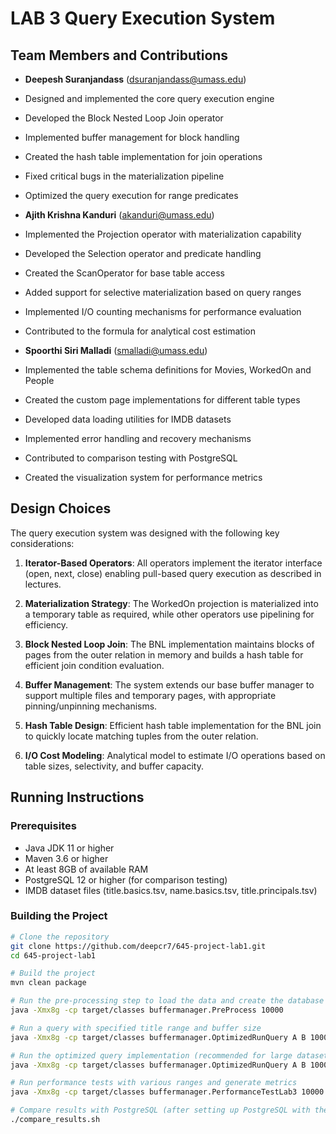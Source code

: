 # LAB 3 Query Execution System

## Team Members and Contributions

- **Deepesh Suranjandass** (dsuranjandass@umass.edu)
- Designed and implemented the core query execution engine
- Developed the Block Nested Loop Join operator
- Implemented buffer management for block handling
- Created the hash table implementation for join operations
- Fixed critical bugs in the materialization pipeline
- Optimized the query execution for range predicates

- **Ajith Krishna Kanduri** (akanduri@umass.edu)
- Implemented the Projection operator with materialization capability
- Developed the Selection operator and predicate handling
- Created the ScanOperator for base table access
- Added support for selective materialization based on query ranges
- Implemented I/O counting mechanisms for performance evaluation
- Contributed to the formula for analytical cost estimation

- **Spoorthi Siri Malladi** (smalladi@umass.edu)
- Implemented the table schema definitions for Movies, WorkedOn and People
- Created the custom page implementations for different table types
- Developed data loading utilities for IMDB datasets
- Implemented error handling and recovery mechanisms
- Contributed to comparison testing with PostgreSQL
- Created the visualization system for performance metrics

## Design Choices

The query execution system was designed with the following key considerations:

1. **Iterator-Based Operators**: All operators implement the iterator interface (open, next, close) enabling pull-based query execution as described in lectures.

2. **Materialization Strategy**: The WorkedOn projection is materialized into a temporary table as required, while other operators use pipelining for efficiency.

3. **Block Nested Loop Join**: The BNL implementation maintains blocks of pages from the outer relation in memory and builds a hash table for efficient join condition evaluation.

4. **Buffer Management**: The system extends our base buffer manager to support multiple files and temporary pages, with appropriate pinning/unpinning mechanisms.

5. **Hash Table Design**: Efficient hash table implementation for the BNL join to quickly locate matching tuples from the outer relation.

6. **I/O Cost Modeling**: Analytical model to estimate I/O operations based on table sizes, selectivity, and buffer capacity.

## Running Instructions

### Prerequisites

- Java JDK 11 or higher
- Maven 3.6 or higher
- At least 8GB of available RAM
- PostgreSQL 12 or higher (for comparison testing)
- IMDB dataset files (title.basics.tsv, name.basics.tsv, title.principals.tsv)

### Building the Project

```sh
# Clone the repository
git clone https://github.com/deepcr7/645-project-lab1.git
cd 645-project-lab1

# Build the project
mvn clean package

# Run the pre-processing step to load the data and create the database files
java -Xmx8g -cp target/classes buffermanager.PreProcess 10000

# Run a query with specified title range and buffer size
java -Xmx8g -cp target/classes buffermanager.OptimizedRunQuery A B 10000

# Run the optimized query implementation (recommended for large datasets)
java -Xmx8g -cp target/classes buffermanager.OptimizedRunQuery A B 10000

# Run performance tests with various ranges and generate metrics
java -Xmx8g -cp target/classes buffermanager.PerformanceTestLab3 10000

# Compare results with PostgreSQL (after setting up PostgreSQL with the same data)
./compare_results.sh
```
